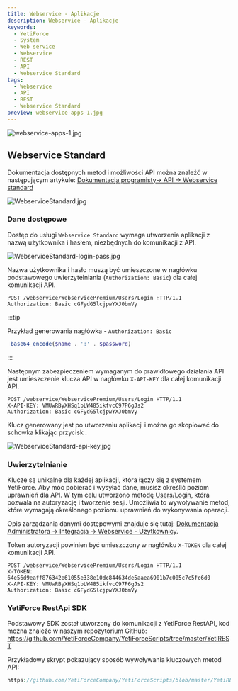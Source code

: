 ```yaml
---
title: Webservice - Aplikacje
description: Webservice - Aplikacje
keywords:
  - YetiForce
  - System
  - Web service
  - Webservice
  - REST
  - API
  - Webservice Standard
tags:
  - Webservice
  - API
  - REST
  - Webservice Standard
preview: webservice-apps-1.jpg
---
```


![webservice-apps-1.jpg](webservice-apps-1.jpg)

## Webservice Standard

Dokumentacja dostępnych metod i możliwości API można znaleźć w następującym artykule: [Dokumentacja programisty→ API → Webservice standard](/developer-guides/api/WebserviceStandard)

![WebserviceStandard.jpg](WebserviceStandard.jpg)

### Dane dostępowe

Dostęp do usługi `Webservice Standard` wymaga utworzenia aplikacji z nazwą użytkownika i hasłem, niezbędnych do komunikacji z API.

![WebserviceStandard-login-pass.jpg](WebserviceStandard-login-pass.jpg)

Nazwa użytkownika i hasło muszą być umieszczone w nagłówku podstawowego uwierzytelniania (`Authorization: Basic`) dla całej komunikacji API.

```http
POST /webservice/WebservicePremium/Users/Login HTTP/1.1
Authorization: Basic cGFydG5lcjpwYXJ0bmVy
```

:::tip

Przykład generowania nagłówka - `Authorization: Basic`

```php
 base64_encode($name . ':' . $password)
```

:::

Następnym zabezpieczeniem wymaganym do prawidłowego działania API jest umieszczenie klucza API w nagłówku `X-API-KEY` dla całej komunikacji API.

```http
POST /webservice/WebservicePremium/Users/Login HTTP/1.1
X-API-KEY: VMUwRByXHSq1bLW485ikfvcC97P6gJs2
Authorization: Basic cGFydG5lcjpwYXJ0bmVy
```

Klucz generowany jest po utworzeniu aplikacji i można go skopiować do schowka klikając przycisk <kbd><span class="fas fa-copy u-cursor-pointer"></span></kbd>.

![WebserviceStandard-api-key.jpg](WebserviceStandard-api-key.jpg)

### Uwierzytelnianie

Klucze są unikalne dla każdej aplikacji, która łączy się z systemem YetiForce. Aby móc pobierać i wysyłać dane, musisz określić poziom uprawnień dla API. W tym celu utworzono metodę [Users/Login](/6.4.0/developer-guides/api/WebserviceStandard#tag/Users/operation/1ac849ff510b6b65243b46ffb9e48a9b), która pozwala na autoryzację i tworzenie sesji. Umożliwia to wywoływanie metod, które wymagają określonego poziomu uprawnień do wykonywania operacji.

Opis zarządzania danymi dostępowymi znajduje się tutaj: [Dokumentacja Administratora → Integracja → Webservice - Użytkownicy](/administrator-guides/integration/webservice-users/).

Token autoryzacji powinien być umieszczony w nagłówku `X-TOKEN` dla całej komunikacji API.

```http
POST /webservice/WebservicePremium/Users/Login HTTP/1.1
X-TOKEN: 64e56d9eaff876342e61055e338e10dc844634de5aaea6901b7c005c7c5fc6d0
X-API-KEY: VMUwRByXHSq1bLW485ikfvcC97P6gJs2
Authorization: Basic cGFydG5lcjpwYXJ0bmVy
```

### YetiForce RestApi SDK

Podstawowy SDK został utworzony do komunikacji z YetiForce RestAPI, kod można znaleźć w naszym repozytorium GitHub: https://github.com/YetiForceCompany/YetiForceScripts/tree/master/YetiREST

Przykładowy skrypt pokazujący sposób wywoływania kluczowych metod API:

```php reference
https://github.com/YetiForceCompany/YetiForceScripts/blob/master/YetiREST/index.php#L34-L68
```
